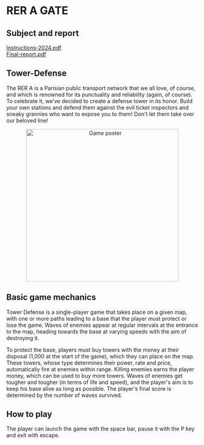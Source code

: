 # RER A GATE

## Subject and report
[Instructions-2024.pdf](https://github.com/LouisePrd/Tower-Defense/files/15442673/sujet_IMAC1_2024.pdf)<br>
[Final-report.pdf](https://github.com/user-attachments/files/15896450/RAPPORT-LANNAUD_PERIDY.pdf)

## Tower-Defense
The RER A is a Parisian public transport network that we all love, of course, and which is renowned for its punctuality and reliability (again, of course). To celebrate it, we've decided to create a defense tower in its honor. Build your own stations and defend them against the evil ticket inspectors and sneaky grannies who want to expose you to them!
Don't let them take over our beloved line!

<p align="center">
<img src="https://github.com/LouisePrd/Tower-Defense/assets/77757761/013ff197-cb90-4ff1-a04c-cfa953f237db" alt="Game poster" width="400"/>
</p>

## Basic game mechanics
Tower Defense is a single-player game that takes place on a given map, with one or more paths leading to a base that the player must protect or lose the game. Waves of enemies appear at regular intervals at the entrance to the map, heading towards the base at varying speeds with the aim of destroying it.

To protect the base, players must buy towers with the money at their disposal (1,000 at the start of the game), which they can place on the map. These towers, whose type determines their power, rate and price, automatically fire at enemies within range. Killing enemies earns the player money, which can be used to buy more towers.
Waves of enemies get tougher and tougher (in terms of life and speed), and the player's aim is to keep his base alive as long as possible. The player's final score is determined by the number of waves survived.

## How to play
The player can launch the game with the space bar, pause it with the P key and exit with escape.
